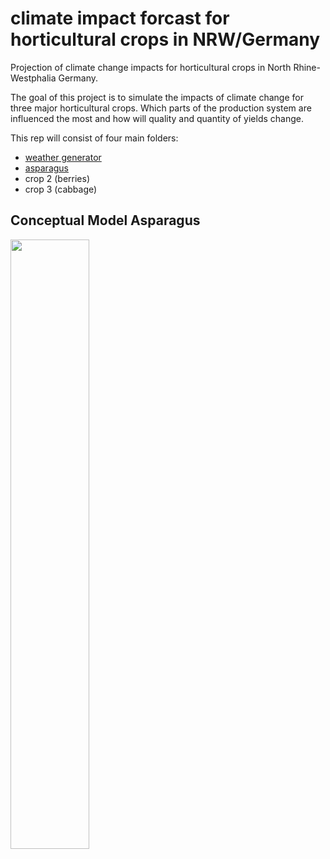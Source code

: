 # climate impact forcast for horticultural crops in NRW/Germany
Projection of climate change impacts for horticultural crops in North Rhine-Westphalia Germany.

The goal of this project is to simulate the impacts of climate change for three major horticultural crops. Which parts of the production system are influenced the most and how will quality and quantity of yields change.

This rep will consist of four main folders:
* [weather generator](https://github.com/JBSLutum/climate-impact-forecasting/tree/main/weathergenerator)
* [asparagus](https://htmlpreview.github.io/?https://github.com/JBSLutum/climate-impact-forecasting/blob/main/Index_asparagus.html)
* crop 2 (berries)
* crop 3 (cabbage)

## Conceptual Model Asparagus
<img src="https://github.com/user-attachments/assets/9d71d56c-06b1-4177-95c0-b9f3565748fd" width="50%"/>
